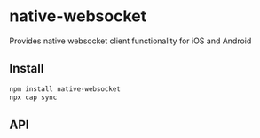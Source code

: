 # native-websocket

Provides native websocket client functionality for iOS and Android

## Install

```bash
npm install native-websocket
npx cap sync
```

## API

<docgen-index></docgen-index>

<docgen-api>
<!-- run docgen to generate docs from the source -->
<!-- More info: https://github.com/ionic-team/capacitor-docgen -->
</docgen-api>
